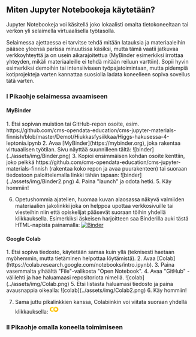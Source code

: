 ## Miten Jupyter Notebookeja käytetään?

<p>Jupyter Notebookeja voi käsitellä joko lokaalisti omalta tietokoneeltaan tai verkon yli selaimella virtuaalisella työtasolla.</p>

<p>Selaimessa ajettaessa ei tarvitse tehdä mitään latauksia ja materiaaleihin pääsee yleensä parissa minuutissa käsiksi, mutta tämä vaatii jatkuvaa verkkoyhteyttä
ja on usein aikarajoitettua (MyBinder esimerkiksi irrottaa yhteyden, mikäli materiaaleille ei tehdä mitään reiluun varttiin). Sopii hyvin esimerkiksi demoihin tai intensiiviseen
työpajatoimintaan, mutta pidempiä kotiprojekteja varten kannattaa suosiolla ladata koneelleen sopiva sovellus tätä varten.</p>

### I Pikaohje selaimessa avaamiseen

#### MyBinder
<p>
1. Etsi sopivan muistion tai GitHub-repon osoite, esim. https://github.com/cms-opendata-education/cms-jupyter-materials-finnish/blob/master/Demot/Hiukkasfysiikkaa/Higgs-hakusessa-4-leptonia.ipynb
2. Avaa [MyBinder](https://mybinder.org), joka rakentaa virtuaalisen työtilan. Sivu näyttää suunnilleen tältä:
  ![binder](../assets/img/Binder.png)
3. Kopioi ensimmäisen kohdan osoite kenttiin, joko pelkkä https://github.com/cms-opendata-education/cms-jupyter-materials-finnish (rakentaa koko repon ja avaa puurakenteen) tai suoraan tiedostoon paloittelemalla linkki tähän tapaan:
  ![binder](../assets/img/Binder2.png)
4. Paina "launch" ja odota hetki.
5. Käy hommiin!
  
6. Opetushommia ajatellen, huomaa kuvan alaosassa näkyvä valmiiden materiaalien jakolinkki joka on helppoa upottaa verkkosivuille tai viesteihin niin että opiskelijat pääsevät suoraan töihin yhdellä klikkauksella. Esimerkiksi äskeisen harjoitteen saa Binderilla auki tästä HTML-napista painamalla:
[![Binder](https://mybinder.org/badge.svg)](https://mybinder.org/v2/gh/cms-opendata-education/cms-jupyter-materials-finnish/master?filepath=Demot%2FHiukkasfysiikkaa%2FHiggs-hakusessa-4-leptonia.ipynb)
</p>

#### Google Colab
<p>
1. Etsi sopiva tiedosto, käytetään samaa kuin yllä (teknisesti haetaan myöhemmin, mutta tietäminen helpottaa löytämistä).
2. Avaa [Colab](https://colab.research.google.com/notebooks/intro.ipynb).
3. Paina vasemmalta ylhäältä "File"-valikosta "Open Notebook".
4. Avaa "GitHub" -välilehti ja hae haluamaasi repositoriota nimellä.
  ![colab](../assets/img/Colab.png)
5. Etsi listasta haluamasi tiedosto ja paina avausnappia oikealla:
  ![colab](../assets/img/Colab2.png)
6. Käy hommiin!
  
7. Sama juttu pikalinkkien kanssa, Colabiinkin voi viitata suoraan yhdellä klikkauksella:
[![Colaboratory](https://github.com/cms-opendata-education/cms-jupyter-materials-finnish/blob/master/Kuvat/colab_icon.png?raw=true)](https://colab.research.google.com/github/cms-opendata-education/cms-jupyter-materials-finnish/blob/master/Demot/Hiukkasfysiikkaa/Higgs-hakusessa-4-leptonia.ipynb)
</p>

### II Pikaohje omalla koneella toimimiseen
<p></p>
